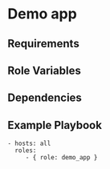Demo app
======

Requirements
------------

Role Variables
--------------

Dependencies
------------

Example Playbook
----------------

    - hosts: all
      roles:
         - { role: demo_app }
